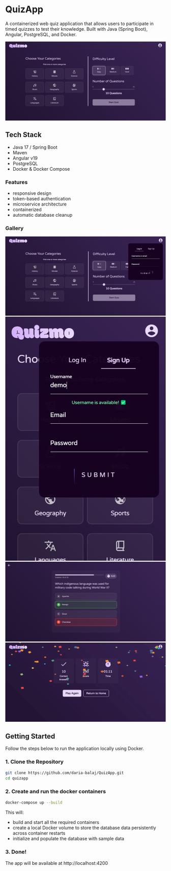 # QuizApp

A containerized web quiz application that allows users to participate in timed quizzes to test their knowledge. Built with Java (Spring Boot), Angular, PostgreSQL, and Docker.

![start-page](./screenshots/start-page.png)

## Tech Stack

- Java 17 / Spring Boot
- Maven
- Angular v19
- PostgreSQL
- Docker & Docker Compose

### Features
- responsive design
- token-based authentication
- microservice architecture
- containerized
- automatic database cleanup

### Gallery

![desktop-login-menu](./screenshots/login.png)
![mobile-signup-menu](./screenshots/phone-screen.png)
![answer-feedback](./screenshots/feedback.png)
![confetti](./screenshots/confetti.gif)

## Getting Started

Follow the steps below to run the application locally using Docker.

### 1. Clone the Repository

```bash
git clone https://github.com/daria-balaj/QuizApp.git
cd quizapp
```

### 2. Create and run the docker containers
```bash
docker-compose up --build
```
This will:
- build and start all the required containers
- create a local Docker volume to store the database data persistently across container restarts
- initialize and populate the database with sample data

### 3. Done!
The app will be available at http://localhost:4200